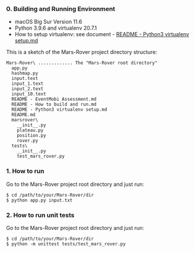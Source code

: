 ### 0. Building and Running Environment
- macOS Big Sur Version 11.6
- Python 3.9.6 and virtualenv 20.7.1
- How to setup virtualenv: see document - [README - Python3 virtualenv setup.md](https://github.com/junehong-Canada/Mars-Rover/blob/main/README%20-%20Python3%20virtualenv%20setup.md)

This is a sketch of the Mars-Rover project directory structure:
```
Mars-Rover\ ............. The "Mars-Rover root directory"
  app.py
  hashmap.py
  input.text
  input_1.text
  input_2.text
  input_10.text
  README - EventMobi Assessment.md
  README - How to build and run.md
  README - Python3 virtualenv setup.md
  README.md
  marsrover\
    __init__.py
    plateau.py
    position.py
    rover.py
  tests\
    __init__.py
    test_mars_rover.py
```

### 1. How to run
Go to the Mars-Rover project root directory and just run:
```
$ cd /path/to/your/Mars-Rover/dir
$ python app.py input.txt
```

### 2. How to run unit tests
Go to the Mars-Rover project root directory and just run:
```
$ cd /path/to/your/Mars-Rover/dir
$ python -m unittest tests/test_mars_rover.py
```
